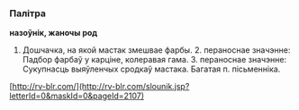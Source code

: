 ### Палітра
**назоўнік, жаночы род**

1. Дошчачка, на якой мастак змешвае фарбы. 2. пераноснае значэнне: Падбор фарбаў у карціне, колеравая гама. 3. пераноснае значэнне: Сукупнасць выяўленчых сродкаў мастака. Багатая п. пісьменніка.

<a rel="author">[http://rv-blr.com/](http://rv-blr.com/slounik.jsp?letterId=0&maskId=0&pageId=2107)</a>
